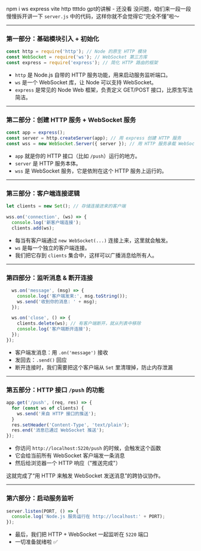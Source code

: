 npm i ws express vite http
ttttdo gpt的讲解 - 还没看
没问题，咱们来一段一段慢慢拆开讲一下 `server.js` 中的代码，这样你就不会觉得它“完全不懂”啦～

---

### 第一部分：基础模块引入 + 初始化

```js
const http = require('http'); // Node 的原生 HTTP 模块
const WebSocket = require('ws'); // WebSocket 第三方库
const express = require('express'); // 简化 HTTP 路由的框架
```

- `http` 是 Node.js 自带的 HTTP 服务功能，用来启动服务监听端口。
- `ws` 是一个 WebSocket 库，让 Node 可以支持 WebSocket。
- `express` 是常见的 Node Web 框架，负责定义 GET/POST 接口，比原生写法简洁。

---

### 第二部分：创建 HTTP 服务 + WebSocket 服务

```js
const app = express();
const server = http.createServer(app); // 用 express 创建 HTTP 服务
const wss = new WebSocket.Server({ server }); // 用 HTTP 服务承载 WebSocket 服务
```

- `app` 就是你的 HTTP 接口（比如 `/push`）运行的地方。
- `server` 是 HTTP 服务本体。
- `wss` 是 WebSocket 服务，它是依附在这个 HTTP 服务上运行的。

---

### 第三部分：客户端连接逻辑

```js
let clients = new Set(); // 存储连接进来的客户端

wss.on('connection', (ws) => {
  console.log('新客户端连接');
  clients.add(ws);
```

- 每当有客户端通过 `new WebSocket(...)` 连接上来，这里就会触发。
- `ws` 是每一个独立的客户端连接。
- 我们把它存到 `clients` 集合中，这样可以广播消息给所有人。

---

### 第四部分：监听消息 & 断开连接

```js
  ws.on('message', (msg) => {
    console.log('客户端发来:', msg.toString());
    ws.send('收到你的消息: ' + msg);
  });

  ws.on('close', () => {
    clients.delete(ws); // 有客户端断开，就从列表中移除
    console.log('客户端断开连接');
  });
});
```

- 客户端发消息：用 `.on('message')` 接收
- 发回去：`.send()` 回应
- 断开连接时，我们需要把这个客户端从 `Set` 里清理掉，防止内存泄漏

---

### 第五部分：HTTP 接口 `/push` 的功能

```js
app.get('/push', (req, res) => {
  for (const ws of clients) {
    ws.send('来自 HTTP 接口的推送');
  }
  res.setHeader('Content-Type', 'text/plain');
  res.end('消息已通过 WebSocket 推送');
});
```

- 你访问 `http://localhost:5220/push` 的时候，会触发这个函数
- 它会给当前所有 WebSocket 客户端发一条消息
- 然后给浏览器一个 HTTP 响应（"推送完成"）

这就完成了“用 HTTP 来触发 WebSocket 发送消息”的跨协议协作。

---

### 第六部分：启动服务监听

```js
server.listen(PORT, () => {
  console.log('Node.js 服务运行在 http://localhost:' + PORT);
});
```

- 最后，我们把 HTTP + WebSocket 一起监听在 `5220` 端口
- 一切准备就绪啦 ✅